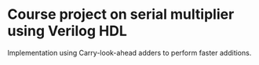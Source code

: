 # Course project on serial multiplier using Verilog HDL
Implementation using Carry-look-ahead adders to perform faster additions.
